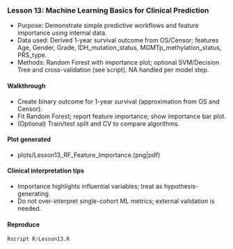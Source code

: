 ### Lesson 13: Machine Learning Basics for Clinical Prediction

- Purpose: Demonstrate simple predictive workflows and feature importance using internal data.
- Data used: Derived 1-year survival outcome from OS/Censor; features Age, Gender, Grade, IDH_mutation_status, MGMTp_methylation_status, PRS_type.
- Methods: Random Forest with importance plot; optional SVM/Decision Tree and cross-validation (see script). NA handled per model step.

#### Walkthrough
- Create binary outcome for 1-year survival (approximation from OS and Censor).
- Fit Random Forest; report feature importance; show importance bar plot.
- (Optional) Train/test split and CV to compare algorithms.

#### Plot generated
- plots/Lesson13_RF_Feature_Importance.(png|pdf)

#### Clinical interpretation tips
- Importance highlights influential variables; treat as hypothesis-generating.
- Do not over-interpret single-cohort ML metrics; external validation is needed.

#### Reproduce
```r
Rscript R/Lesson13.R
```


